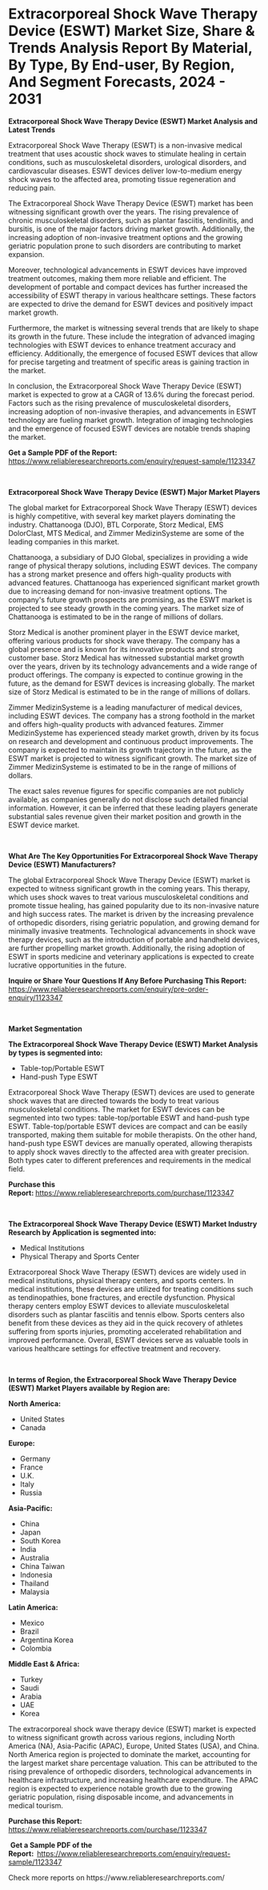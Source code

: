 <p><h1>Extracorporeal Shock Wave Therapy Device (ESWT) Market Size, Share & Trends Analysis Report By Material, By Type, By End-user, By Region, And Segment Forecasts, 2024 - 2031</h1></p><p><strong>Extracorporeal Shock Wave Therapy Device (ESWT) Market Analysis and Latest Trends</strong></p>
<p><p>Extracorporeal Shock Wave Therapy (ESWT) is a non-invasive medical treatment that uses acoustic shock waves to stimulate healing in certain conditions, such as musculoskeletal disorders, urological disorders, and cardiovascular diseases. ESWT devices deliver low-to-medium energy shock waves to the affected area, promoting tissue regeneration and reducing pain.</p><p>The Extracorporeal Shock Wave Therapy Device (ESWT) market has been witnessing significant growth over the years. The rising prevalence of chronic musculoskeletal disorders, such as plantar fasciitis, tendinitis, and bursitis, is one of the major factors driving market growth. Additionally, the increasing adoption of non-invasive treatment options and the growing geriatric population prone to such disorders are contributing to market expansion.</p><p>Moreover, technological advancements in ESWT devices have improved treatment outcomes, making them more reliable and efficient. The development of portable and compact devices has further increased the accessibility of ESWT therapy in various healthcare settings. These factors are expected to drive the demand for ESWT devices and positively impact market growth.</p><p>Furthermore, the market is witnessing several trends that are likely to shape its growth in the future. These include the integration of advanced imaging technologies with ESWT devices to enhance treatment accuracy and efficiency. Additionally, the emergence of focused ESWT devices that allow for precise targeting and treatment of specific areas is gaining traction in the market.</p><p>In conclusion, the Extracorporeal Shock Wave Therapy Device (ESWT) market is expected to grow at a CAGR of 13.6% during the forecast period. Factors such as the rising prevalence of musculoskeletal disorders, increasing adoption of non-invasive therapies, and advancements in ESWT technology are fueling market growth. Integration of imaging technologies and the emergence of focused ESWT devices are notable trends shaping the market.</p></p>
<p><strong>Get a Sample PDF of the Report:&nbsp;</strong> <a href="https://www.reliableresearchreports.com/enquiry/request-sample/1123347">https://www.reliableresearchreports.com/enquiry/request-sample/1123347</a></p>
<p>&nbsp;</p>
<p><strong>Extracorporeal Shock Wave Therapy Device (ESWT) Major Market Players</strong></p>
<p><p>The global market for Extracorporeal Shock Wave Therapy (ESWT) devices is highly competitive, with several key market players dominating the industry. Chattanooga (DJO), BTL Corporate, Storz Medical, EMS DolorClast, MTS Medical, and Zimmer MedizinSysteme are some of the leading companies in this market.</p><p>Chattanooga, a subsidiary of DJO Global, specializes in providing a wide range of physical therapy solutions, including ESWT devices. The company has a strong market presence and offers high-quality products with advanced features. Chattanooga has experienced significant market growth due to increasing demand for non-invasive treatment options. The company's future growth prospects are promising, as the ESWT market is projected to see steady growth in the coming years. The market size of Chattanooga is estimated to be in the range of millions of dollars.</p><p>Storz Medical is another prominent player in the ESWT device market, offering various products for shock wave therapy. The company has a global presence and is known for its innovative products and strong customer base. Storz Medical has witnessed substantial market growth over the years, driven by its technology advancements and a wide range of product offerings. The company is expected to continue growing in the future, as the demand for ESWT devices is increasing globally. The market size of Storz Medical is estimated to be in the range of millions of dollars.</p><p>Zimmer MedizinSysteme is a leading manufacturer of medical devices, including ESWT devices. The company has a strong foothold in the market and offers high-quality products with advanced features. Zimmer MedizinSysteme has experienced steady market growth, driven by its focus on research and development and continuous product improvements. The company is expected to maintain its growth trajectory in the future, as the ESWT market is projected to witness significant growth. The market size of Zimmer MedizinSysteme is estimated to be in the range of millions of dollars.</p><p>The exact sales revenue figures for specific companies are not publicly available, as companies generally do not disclose such detailed financial information. However, it can be inferred that these leading players generate substantial sales revenue given their market position and growth in the ESWT device market.</p></p>
<p>&nbsp;</p>
<p><strong>What Are The Key Opportunities For Extracorporeal Shock Wave Therapy Device (ESWT) Manufacturers?</strong></p>
<p><p>The global Extracorporeal Shock Wave Therapy Device (ESWT) market is expected to witness significant growth in the coming years. This therapy, which uses shock waves to treat various musculoskeletal conditions and promote tissue healing, has gained popularity due to its non-invasive nature and high success rates. The market is driven by the increasing prevalence of orthopedic disorders, rising geriatric population, and growing demand for minimally invasive treatments. Technological advancements in shock wave therapy devices, such as the introduction of portable and handheld devices, are further propelling market growth. Additionally, the rising adoption of ESWT in sports medicine and veterinary applications is expected to create lucrative opportunities in the future.</p></p>
<p><strong>Inquire or Share Your Questions If Any Before Purchasing This Report:</strong> <a href="https://www.reliableresearchreports.com/enquiry/pre-order-enquiry/1123347">https://www.reliableresearchreports.com/enquiry/pre-order-enquiry/1123347</a></p>
<p>&nbsp;</p>
<p><strong>Market Segmentation</strong></p>
<p><strong>The Extracorporeal Shock Wave Therapy Device (ESWT) Market Analysis by types is segmented into:</strong></p>
<p><ul><li>Table-top/Portable ESWT</li><li>Hand-push Type ESWT</li></ul></p>
<p><p>Extracorporeal Shock Wave Therapy (ESWT) devices are used to generate shock waves that are directed towards the body to treat various musculoskeletal conditions. The market for ESWT devices can be segmented into two types: table-top/portable ESWT and hand-push type ESWT. Table-top/portable ESWT devices are compact and can be easily transported, making them suitable for mobile therapists. On the other hand, hand-push type ESWT devices are manually operated, allowing therapists to apply shock waves directly to the affected area with greater precision. Both types cater to different preferences and requirements in the medical field.</p></p>
<p><strong>Purchase this Report:&nbsp;</strong><a href="https://www.reliableresearchreports.com/purchase/1123347">https://www.reliableresearchreports.com/purchase/1123347</a></p>
<p>&nbsp;</p>
<p><strong>The Extracorporeal Shock Wave Therapy Device (ESWT) Market Industry Research by Application is segmented into:</strong></p>
<p><ul><li>Medical Institutions</li><li>Physical Therapy and Sports Center</li></ul></p>
<p><p>Extracorporeal Shock Wave Therapy (ESWT) devices are widely used in medical institutions, physical therapy centers, and sports centers. In medical institutions, these devices are utilized for treating conditions such as tendinopathies, bone fractures, and erectile dysfunction. Physical therapy centers employ ESWT devices to alleviate musculoskeletal disorders such as plantar fasciitis and tennis elbow. Sports centers also benefit from these devices as they aid in the quick recovery of athletes suffering from sports injuries, promoting accelerated rehabilitation and improved performance. Overall, ESWT devices serve as valuable tools in various healthcare settings for effective treatment and recovery.</p></p>
<p>&nbsp;</p>
<p><strong>In terms of Region, the Extracorporeal Shock Wave Therapy Device (ESWT) Market Players available by Region are:</strong></p>
<p>
    <p> <strong> North America: </strong>
        <ul>
            <li>United States</li>
            <li>Canada</li>
        </ul>
        </p> 
    <p> <strong> Europe: </strong>
        <ul>
            <li>Germany</li>
            <li>France</li>
            <li>U.K.</li>
            <li>Italy</li>
            <li>Russia</li>
        </ul>
        </p> 
    <p> <strong> Asia-Pacific: </strong>
        <ul>
            <li>China</li>
            <li>Japan</li>
            <li>South Korea</li>
            <li>India</li>
            <li>Australia</li>
            <li>China Taiwan</li>
            <li>Indonesia</li>
            <li>Thailand</li>
            <li>Malaysia</li>
        </ul>
        </p> 
    <p> <strong> Latin America: </strong>
        <ul>
            <li>Mexico</li>
            <li>Brazil</li>
            <li>Argentina Korea</li>
            <li>Colombia</li>
        </ul>
        </p> 
    <p> <strong> Middle East & Africa: </strong>
        <ul>
            <li>Turkey</li>
            <li>Saudi</li>
            <li>Arabia</li>
            <li>UAE</li>
            <li>Korea</li>
        </ul>
    </p>
    </p>
<p><p>The extracorporeal shock wave therapy device (ESWT) market is expected to witness significant growth across various regions, including North America (NA), Asia-Pacific (APAC), Europe, United States (USA), and China. North America region is projected to dominate the market, accounting for the largest market share percentage valuation. This can be attributed to the rising prevalence of orthopedic disorders, technological advancements in healthcare infrastructure, and increasing healthcare expenditure. The APAC region is expected to experience notable growth due to the growing geriatric population, rising disposable income, and advancements in medical tourism.</p></p>
<p><strong>Purchase this Report: </strong><a href="https://www.reliableresearchreports.com/purchase/1123347">https://www.reliableresearchreports.com/purchase/1123347</a></p>
<p>&nbsp;<strong>Get a Sample PDF of the Report:&nbsp;&nbsp;</strong><a href="https://www.reliableresearchreports.com/enquiry/request-sample/1123347">https://www.reliableresearchreports.com/enquiry/request-sample/1123347</a></p>
<p><strong></strong></p>
<p>Check more reports on https://www.reliableresearchreports.com/</p>